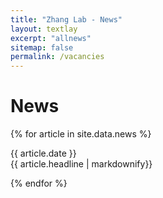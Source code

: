 ```yaml
---
title: "Zhang Lab - News"
layout: textlay
excerpt: "allnews"
sitemap: false
permalink: /vacancies
---
```


# News

{% for article in site.data.news %}
<p>{{ article.date }} <br> {{ article.headline | markdownify}}</p>
{% endfor %}
